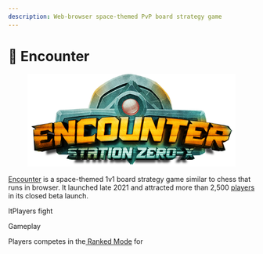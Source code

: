 ```yaml
---
description: Web-browser space-themed PvP board strategy game
---
```


# 🚀 Encounter

<figure><img src="../../.gitbook/assets/FI5hnbqX0AQ-aMw.png" alt=""><figcaption></figcaption></figure>

[Encounter](https://encounter.station0x.com) is a space-themed 1v1 board strategy game similar to chess that runs in browser. It launched late 2021 and attracted more than 2,500 [players](community-and-statistics.md) in its closed beta launch.&#x20;

ItPlayers fight



Gameplay

Players competes in the[ Ranked Mode](gameplay/game-modes.md) for&#x20;
